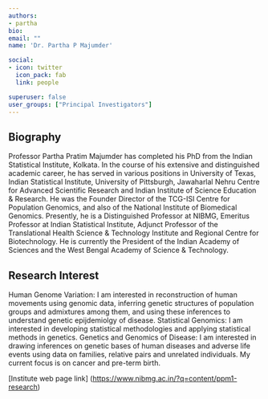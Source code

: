 ```yaml
---
authors:
- partha
bio: 
email: ""
name: 'Dr. Partha P Majumder'

social:
- icon: twitter
  icon_pack: fab
  link: people

superuser: false
user_groups: ["Principal Investigators"]
---
```

## Biography

Professor Partha Pratim Majumder has completed his PhD from the Indian Statistical Institute, Kolkata. In the course of his extensive and distinguished academic career, he has served in various positions in University of Texas, Indian Statistical Institute, University of Pittsburgh, Jawaharlal Nehru Centre for Advanced Scientific Research and Indian Institute of Science Education & Research. He was the Founder Director of the TCG-ISI Centre for Population Genomics, and also of the National Institute of Biomedical Genomics. Presently, he is a Distinguished Professor at NIBMG, Emeritus Professor at Indian Statistical Institute, Adjunct Professor of the Translational Health Science & Technology Institute and Regional Centre for Biotechnology.  He is currently the President of the Indian Academy of Sciences and the West Bengal Academy of Science & Technology.

## Research Interest

Human Genome Variation: I am interested in reconstruction of human movements using genomic data, inferring genetic structures of population groups and admixtures among them, and using these inferences to understand genetic epijdemiolgy of disease.
Statistical Genomics: I am interested in developing statistical methodologies and applying statistical methods in genetics.
Genetics and Genomics of Disease:  I am interested in drawing inferences on genetic bases of human diseases and adverse life events using data on families, relative pairs and unrelated individuals.  My current focus is on cancer and pre-term birth.

[Institute web page link] (https://www.nibmg.ac.in/?q=content/ppm1-research)
